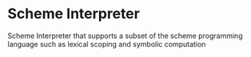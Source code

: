 # Scheme Interpreter

Scheme Interpreter that supports a subset of the scheme programming language such as lexical scoping and symbolic computation
